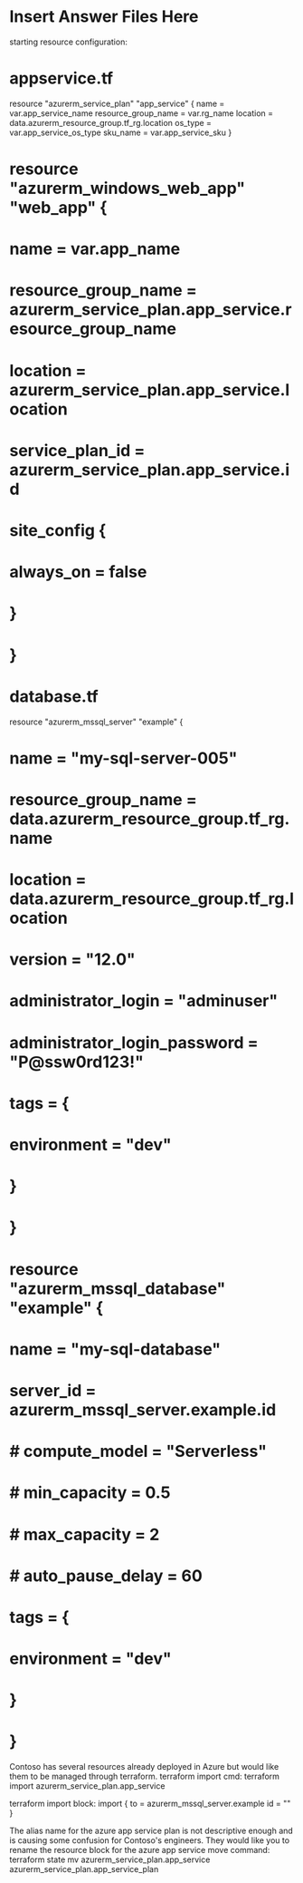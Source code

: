 # Insert Answer Files Here

starting resource configuration:

# appservice.tf

resource "azurerm_service_plan" "app_service" {
name = var.app_service_name
resource_group_name = var.rg_name
location = data.azurerm_resource_group.tf_rg.location
os_type = var.app_service_os_type
sku_name = var.app_service_sku
}

# resource "azurerm_windows_web_app" "web_app" {

# name = var.app_name

# resource_group_name = azurerm_service_plan.app_service.resource_group_name

# location = azurerm_service_plan.app_service.location

# service_plan_id = azurerm_service_plan.app_service.id

# site_config {

# always_on = false

# }

# }

# database.tf

resource "azurerm_mssql_server" "example" {

# name = "my-sql-server-005"

# resource_group_name = data.azurerm_resource_group.tf_rg.name

# location = data.azurerm_resource_group.tf_rg.location

# version = "12.0"

# administrator_login = "adminuser"

# administrator_login_password = "P@ssw0rd123!"

# tags = {

# environment = "dev"

# }

# }

# resource "azurerm_mssql_database" "example" {

# name = "my-sql-database"

# server_id = azurerm_mssql_server.example.id

# # compute_model = "Serverless"

# # min_capacity = 0.5

# # max_capacity = 2

# # auto_pause_delay = 60

# tags = {

# environment = "dev"

# }

# }

Contoso has several resources already deployed in Azure but would like them to be managed through terraform.
terraform import cmd:
terraform import azurerm_service_plan.app_service

terraform import block:
import {
to = azurerm_mssql_server.example
id = ""
}

The alias name for the azure app service plan is not descriptive enough and is causing some confusion for Contoso's engineers. They would like you to rename the resource block for the azure app service
move command:
terraform state mv azurerm_service_plan.app_service azurerm_service_plan.app_service_plan
